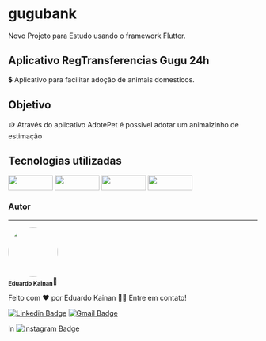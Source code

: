 # gugubank

Novo Projeto para Estudo usando o framework Flutter.

## Aplicativo RegTransferencias Gugu 24h
 
 :heavy_dollar_sign: Aplicativo para facilitar adoção de animais domesticos.

## Objetivo

:coin: Através do aplicativo AdotePet é possivel adotar um animalzinho de estimação
## Tecnologias utilizadas 

<a>

<img align="center" height="30" width="90" src="https://img.shields.io/badge/Flutter-02569B?style=for-the-badge&logo=flutter&logoColor=white">

</a>

<a>

<img align="center" height="30" width="90" src="https://blog.gft.com/br/wp-content/uploads/sites/4/2021/05/1.jpg">

</a>

<a>

<img align="center" height="30" width="90" src="https://miro.medium.com/max/1200/1*qnro_BOCnBQDQg9dMUGp-A.png">

</a>

<a>

<img align="center" height="30" width="90" src="https://miro.medium.com/max/720/0*S0gllBsD11p4kfwO.png">

</a>


### Autor
---

<a>
 <img style="border-radius: 50%" align="center" src="https://avatars.githubusercontent.com/u/31977689?s=400&u=91604a852a531d1ce948d40df3c766c73f158d73&v=4" width="100px;" alt=""/>
 <br />
 <sub><b>Eduardo Kainan</b></sub></a>🚀</a>


Feito com ❤️ por Eduardo Kainan 👋🏽 Entre em contato!

 [![Linkedin Badge](https://img.shields.io/twitter/url?label=linkedin&logo=linkedin&style=flat-square&url=https%3A%2F%2Fwww.linkedin.com%2Fin%2Feduardo-kainan-leite-sousa-14b26024%2F)](https://www.linkedin.com/in/eduardo-kainan-leite-sousa-14b26024/) 
[![Gmail Badge](https://img.shields.io/twitter/url?label=Email&logo=gmail&style=flat-square&url=https%3A%2F%2Fwww.google.com%2Furl%3Fsa%3Dt%26rct%3Dj%26q%3D%26esrc%3Ds%26source%3Dweb%26cd%3D%26cad%3Drja%26uact%3D8%26ved%3D2ahUKEwjCg5Czk6_2AhWRIbkGHdWDA-sQFnoECAkQAQ%26url%3Dhttps%253A%252F%252Fwww.google.com%252Fgmail%252F%26usg%3DAOvVaw3mZ_qbD_gQyp_sqkjrwStn%26cshid%3D1646489545753309)](mailto:eduardokainan.senai@gmail.com)

 ln [![Instagram Badge](https://img.shields.io/twitter/url?color=1de1e3&label=Eduardo%20Kainan&logo=instagram&style=social&url=https%3A%2F%2Fwww.instagram.com%2Feduardu.tec%2F)](https://www.instagram.com/eduardu.tec/)

